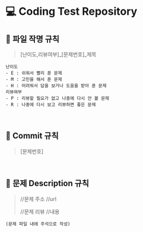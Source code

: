 # 💻 Coding Test Repository

## 📘 파일 작명 규칙

> [난이도,리뷰여부]_[문제번호]_제목 
```
난이도
- E : 쉬워서 빨리 푼 문제
- M : 고민을 해서 푼 문제
- H : 어려워서 답을 보거나 도움을 받아 푼 문제
리뷰여부
- P : 리뷰할 필요가 없고 나중에 다시 안 볼 문제
- R : 나중에 다시 보고 리뷰하면 좋은 문제
```
<br>

## 📗 Commit 규칙

> [문제번호]
<br>

## 📙 문제 Description 규칙

> //문제 주소
> //url
> 
> //문제 리뷰
> //내용
>
```
(문제 파일 내에 주석으로 작성)
```
